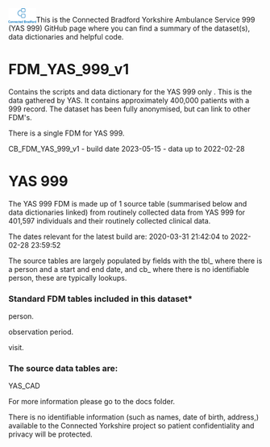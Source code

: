 <a href="https://www.bradfordresearch.nhs.uk/our-research-teams/connected-bradford/">
  <img align="left" alt="ConnectedBradford" width="55px" src="https://github.com/ShoreRob1/Images/blob/main/CB%20logo%201.png?raw=true" />
</a>

This is the Connected Bradford Yorkshire Ambulance Service 999 (YAS 999) GitHub page where you can find a summary of the dataset(s), data dictionaries and helpful code.

# FDM_YAS_999_v1

Contains the scripts and data dictionary for the YAS 999 only . This is the data gathered by YAS. 
It contains approximately 400,000 patients with a 999 record. The dataset has been fully anonymised, but can link to other FDM's.

There is a single FDM for YAS 999. 

CB_FDM_YAS_999_v1 - build date 2023-05-15 - data up to 2022-02-28


# YAS 999 
The YAS 999 FDM is made up of 1 source table (summarised below and data dictionaries linked) from routinely collected data from YAS 999 for 401,597 individuals and their routinely collected clinical data. 

The dates relevant for the latest build are: 2020-03-31 21:42:04 to 2022-02-28 23:59:52


The source tables are largely populated by fields with the tbl_ where there is a person and a start and end date, and cb_ where there is no identifiable person, these are typically lookups.

### Standard FDM tables included in this dataset*
person.

observation period.

visit.

### The source data tables are: 

YAS_CAD

For more information please go to the docs folder. 

There is no identifiable information (such as names, date of birth, address,) available to the Connected Yorkshire project so patient confidentiality and privacy will be protected.

